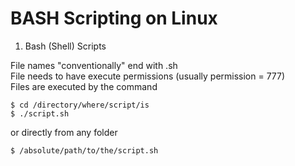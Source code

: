 BASH Scripting on Linux
=======================

1. Bash (Shell) Scripts

File names "conventionally" end with .sh  
File needs to have execute permissions (usually permission = 777)  
Files are executed by the command   

    $ cd /directory/where/script/is
    $ ./script.sh

or directly from any folder

    $ /absolute/path/to/the/script.sh

